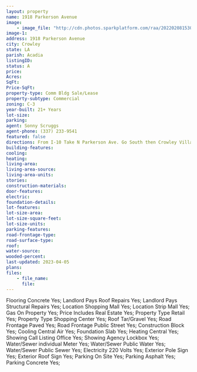 ```yaml
---
layout: property
name: 1918 Parkerson Avenue
image:
    - image_file: "http://cdn.photos.sparkplatform.com/raa/20220208153052020625000000.jpg"
image-1:
address: 1918 Parkerson Avenue
city: Crowley
state: LA
parish: Acadia
listingID: 
status: A
price: 
Acres: 
SqFt: 
Price-SqFt: 
property-type: Comm Bldg Sale/Lease
property-subtype: Commercial
zoning: C-3
year-built: 21+ Years
lot-size: 
parking: 
agent: Sonny Scruggs
agent-phone: (337) 233-9541
featured: false
directions: From I-10 Take N Parkerson Ave. Go South then Crowley Village Shopping Center is on the Left.
building-features: 
cooling: 
heating: 
living-area: 
living-area-source: 
living-area-units: 
stories: 
construction-materials: 
door-features: 
electric: 
foundation-details: 
lot-features: 
lot-size-area: 
lot-size-square-feet: 
lot-size-units: 
parking-features: 
road-frontage-type: 
road-surface-type: 
roof: 
water-source: 
wooded-percent: 
last-updated: 2023-04-05
plans: 
files:
    - file_name:
      file:
---
```

Flooring	Concrete	Yes;
Landlord Pays	Roof Repairs	Yes;
Landlord Pays	Structural Repairs	Yes;
Location	Shopping Mall	Yes;
Location	Strip Mall	Yes;
Gas	On Property	Yes;
Price Includes	Real Estate	Yes;
Property Type	Retail	Yes;
Property Type	Shopping Center	Yes;
Roof	Tar/Gravel	Yes;
Road Frontage	Paved	Yes;
Road Frontage	Public Street	Yes;
Construction	Block	Yes;
Cooling	Central Air	Yes;
Foundation	Slab	Yes;
Heating	Central	Yes;
Showing	Call Listing Office	Yes;
Showing	Agency Lockbox	Yes;
Water/Sewer	individual Meter	Yes;
Water/Sewer	Public Water	Yes;
Water/Sewer	Public Sewer	Yes;
Electricity	220 Volts	Yes;
Exterior	Pole Sign	Yes;
Exterior	Roof Sign	Yes;
Parking	On Site	Yes;
Parking	Asphalt	Yes;
Parking	Concrete	Yes;

